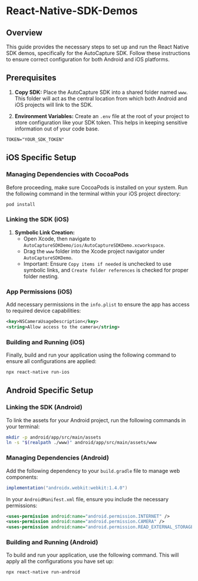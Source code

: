 # React-Native-SDK-Demos

## Overview

This guide provides the necessary steps to set up and run the React Native SDK demos, specifically for the AutoCapture SDK. Follow these instructions to ensure correct configuration for both Android and iOS platforms.

## Prerequisites

1. **Copy SDK:** Place the AutoCapture SDK into a shared folder named `www`. This folder will act as the central location from which both Android and iOS projects will link to the SDK.

2. **Environment Variables:** Create an `.env` file at the root of your project to store configuration like your SDK token. This helps in keeping sensitive information out of your code base.

```plaintext
TOKEN="YOUR_SDK_TOKEN"
```

## iOS Specific Setup

### Managing Dependencies with CocoaPods

Before proceeding, make sure CocoaPods is installed on your system. Run the following command in the terminal within your iOS project directory:

```bash
pod install
```

### Linking the SDK (iOS)

1. **Symbolic Link Creation:**
   - Open Xcode, then navigate to `AutoCaptureSDKDemo/ios/AutoCaptureSDKDemo.xcworkspace`.
   - Drag the `www` folder into the Xcode project navigator under `AutoCaptureSDKDemo`.
   - Important: Ensure `Copy items if needed` is unchecked to use symbolic links, and `Create folder references` is checked for proper folder nesting.

### App Permissions (iOS)

Add necessary permissions in the `info.plist` to ensure the app has access to required device capabilities:

```xml
<key>NSCameraUsageDescription</key>
<string>Allow access to the camera</string>
```

### Building and Running (iOS)

Finally, build and run your application using the following command to ensure all configurations are applied:

```bash
npx react-native run-ios
```

## Android Specific Setup

### Linking the SDK (Android)

To link the assets for your Android project, run the following commands in your terminal:

```bash
mkdir -p android/app/src/main/assets
ln -s "$(realpath ./www)" android/app/src/main/assets/www
```

### Managing Dependencies (Android)

Add the following dependency to your `build.gradle` file to manage web components:

```gradle
implementation("androidx.webkit:webkit:1.4.0")
```

In your `AndroidManifest.xml` file, ensure you include the necessary permissions:

```xml
<uses-permission android:name="android.permission.INTERNET" />
<uses-permission android:name="android.permission.CAMERA" />
<uses-permission android:name="android.permission.READ_EXTERNAL_STORAGE" />
```

### Building and Running (Android)

To build and run your application, use the following command. This will apply all the configurations you have set up:

```bash
npx react-native run-android
```
